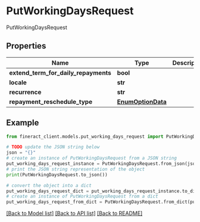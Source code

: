 # PutWorkingDaysRequest

PutWorkingDaysRequest

## Properties

Name | Type | Description | Notes
------------ | ------------- | ------------- | -------------
**extend_term_for_daily_repayments** | **bool** |  | [optional] 
**locale** | **str** |  | [optional] 
**recurrence** | **str** |  | [optional] 
**repayment_reschedule_type** | [**EnumOptionData**](EnumOptionData.md) |  | [optional] 

## Example

```python
from fineract_client.models.put_working_days_request import PutWorkingDaysRequest

# TODO update the JSON string below
json = "{}"
# create an instance of PutWorkingDaysRequest from a JSON string
put_working_days_request_instance = PutWorkingDaysRequest.from_json(json)
# print the JSON string representation of the object
print(PutWorkingDaysRequest.to_json())

# convert the object into a dict
put_working_days_request_dict = put_working_days_request_instance.to_dict()
# create an instance of PutWorkingDaysRequest from a dict
put_working_days_request_from_dict = PutWorkingDaysRequest.from_dict(put_working_days_request_dict)
```
[[Back to Model list]](../README.md#documentation-for-models) [[Back to API list]](../README.md#documentation-for-api-endpoints) [[Back to README]](../README.md)


